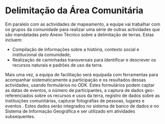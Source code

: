 # Delimitação da Área Comunitária

Em paralelo com as actividades de mapeamento, a equipe vai trabalhar com os grupos da comunidade para realizar uma série de outras actividades que são mandatadas pelo Anexo Técnico sobre a delimitação de terras. Estas incluem:

* Compilação de informações sobre a história, contexto social e institucional da comunidade;
* Realização de caminhadas transversais para identificar e descrever os recursos naturais e padrões de uso da terra.

Mais uma vez, a equipa de facilitação será equipada com ferramentas para acompanhar sistematicamente a participação e os resultados dessas actividades, usando formulários no ODK. Estes formulários podem captar as datas de eventos, o número de participantes, a captura de dados geo-referenciados sobre os recursos e usos da terra, registro de dados sobre as instituições comunitárias, capturar fotografias de pessoas, lugares e eventos . Estes dados serão integrados no sistema de banco de dados e no Sistema de Informação Geográfica e ser utilizado em atividades subsequentes.

